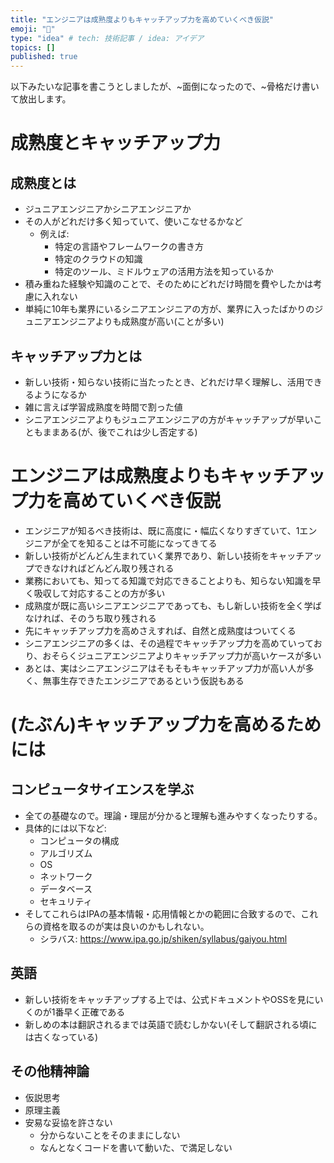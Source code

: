 ```yaml
---
title: "エンジニアは成熟度よりもキャッチアップ力を高めていくべき仮説"
emoji: "🦔"
type: "idea" # tech: 技術記事 / idea: アイデア
topics: []
published: true
---
```


以下みたいな記事を書こうとしましたが、~面倒になったので、~骨格だけ書いて放出します。

# 成熟度とキャッチアップ力

## 成熟度とは

- ジュニアエンジニアかシニアエンジニアか
- その人がどれだけ多く知っていて、使いこなせるかなど
  - 例えば:
    - 特定の言語やフレームワークの書き方
    - 特定のクラウドの知識
    - 特定のツール、ミドルウェアの活用方法を知っているか
- 積み重ねた経験や知識のことで、そのためにどれだけ時間を費やしたかは考慮に入れない
- 単純に10年も業界にいるシニアエンジニアの方が、業界に入ったばかりのジュニアエンジニアよりも成熟度が高い(ことが多い)

## キャッチアップ力とは

- 新しい技術・知らない技術に当たったとき、どれだけ早く理解し、活用できるようになるか
- 雑に言えば学習成熟度を時間で割った値
- シニアエンジニアよりもジュニアエンジニアの方がキャッチアップが早いこともままある(が、後でこれは少し否定する)

# エンジニアは成熟度よりもキャッチアップ力を高めていくべき仮説

- エンジニアが知るべき技術は、既に高度に・幅広くなりすぎていて、1エンジニアが全てを知ることは不可能になってきてる
- 新しい技術がどんどん生まれていく業界であり、新しい技術をキャッチアップできなければどんどん取り残される
- 業務においても、知ってる知識で対応できることよりも、知らない知識を早く吸収して対応することの方が多い
- 成熟度が既に高いシニアエンジニアであっても、もし新しい技術を全く学ばなければ、そのうち取り残される
- 先にキャッチアップ力を高めさえすれば、自然と成熟度はついてくる
- シニアエンジニアの多くは、その過程でキャッチアップ力を高めていっており、おそらくジュニアエンジニアよりキャッチアップ力が高いケースが多い
- あとは、実はシニアエンジニアはそもそもキャッチアップ力が高い人が多く、無事生存できたエンジニアであるという仮説もある

# (たぶん)キャッチアップ力を高めるためには

## コンピュータサイエンスを学ぶ

- 全ての基礎なので。理論・理屈が分かると理解も進みやすくなったりする。
- 具体的には以下など:
  - コンピュータの構成
  - アルゴリズム
  - OS
  - ネットワーク
  - データベース
  - セキュリティ
- そしてこれらはIPAの基本情報・応用情報とかの範囲に合致するので、これらの資格を取るのが実は良いのかもしれない。
  - シラバス: https://www.ipa.go.jp/shiken/syllabus/gaiyou.html

## 英語

- 新しい技術をキャッチアップする上では、公式ドキュメントやOSSを見にいくのが1番早く正確である
- 新しめの本は翻訳されるまでは英語で読むしかない(そして翻訳される頃には古くなっている)

## その他精神論

- 仮説思考
- 原理主義
- 安易な妥協を許さない
  - 分からないことをそのままにしない
  - なんとなくコードを書いて動いた、で満足しない
